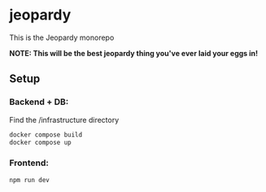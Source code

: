 # jeopardy

This is the Jeopardy monorepo

**NOTE: This will be the best jeopardy thing you've ever laid your eggs in!**

## Setup

### Backend + DB:

Find the /infrastructure directory

```sh
docker compose build
docker compose up
```

### Frontend:

```sh
npm run dev
```
